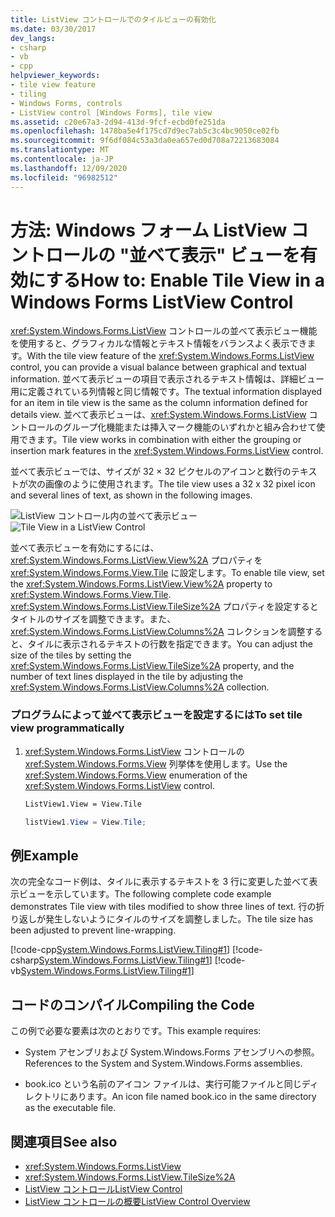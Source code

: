 ```yaml
---
title: ListView コントロールでのタイルビューの有効化
ms.date: 03/30/2017
dev_langs:
- csharp
- vb
- cpp
helpviewer_keywords:
- tile view feature
- tiling
- Windows Forms, controls
- ListView control [Windows Forms], tile view
ms.assetid: c20e67a3-2d94-413d-9fcf-ecbd0fe251da
ms.openlocfilehash: 1478ba5e4f175cd7d9ec7ab5c3c4bc9050ce02fb
ms.sourcegitcommit: 9f6df084c53a3da0ea657ed0d708a72213683084
ms.translationtype: MT
ms.contentlocale: ja-JP
ms.lasthandoff: 12/09/2020
ms.locfileid: "96982512"
---
```

# <a name="how-to-enable-tile-view-in-a-windows-forms-listview-control"></a><span data-ttu-id="28f6a-102">方法: Windows フォーム ListView コントロールの "並べて表示" ビューを有効にする</span><span class="sxs-lookup"><span data-stu-id="28f6a-102">How to: Enable Tile View in a Windows Forms ListView Control</span></span>
<span data-ttu-id="28f6a-103"><xref:System.Windows.Forms.ListView> コントロールの並べて表示ビュー機能を使用すると、グラフィカルな情報とテキスト情報をバランスよく表示できます。</span><span class="sxs-lookup"><span data-stu-id="28f6a-103">With the tile view feature of the <xref:System.Windows.Forms.ListView> control, you can provide a visual balance between graphical and textual information.</span></span> <span data-ttu-id="28f6a-104">並べて表示ビューの項目で表示されるテキスト情報は、詳細ビュー用に定義されている列情報と同じ情報です。</span><span class="sxs-lookup"><span data-stu-id="28f6a-104">The textual information displayed for an item in tile view is the same as the column information defined for details view.</span></span> <span data-ttu-id="28f6a-105">並べて表示ビューは、<xref:System.Windows.Forms.ListView> コントロールのグループ化機能または挿入マーク機能のいずれかと組み合わせて使用できます。</span><span class="sxs-lookup"><span data-stu-id="28f6a-105">Tile view works in combination with either the grouping or insertion mark features in the <xref:System.Windows.Forms.ListView> control.</span></span>  
  
 <span data-ttu-id="28f6a-106">並べて表示ビューでは、サイズが 32 × 32 ピクセルのアイコンと数行のテキストが次の画像のように使用されます。</span><span class="sxs-lookup"><span data-stu-id="28f6a-106">The tile view uses a 32 x 32 pixel icon and several lines of text, as shown in the following images.</span></span>  
  
 <span data-ttu-id="28f6a-107">![ListView コントロール内の並べて表示ビュー](./media/how-to-enable-tile-view-in-a-windows-forms-listview-control/tile-view-in-listview-control.gif "並べて表示ビューのアイコンとテキスト")</span><span class="sxs-lookup"><span data-stu-id="28f6a-107">![Tile View in a ListView Control](./media/how-to-enable-tile-view-in-a-windows-forms-listview-control/tile-view-in-listview-control.gif "Tile view icons and text")</span></span>  

 <span data-ttu-id="28f6a-108">並べて表示ビューを有効にするには、<xref:System.Windows.Forms.ListView.View%2A> プロパティを <xref:System.Windows.Forms.View.Tile> に設定します。</span><span class="sxs-lookup"><span data-stu-id="28f6a-108">To enable tile view, set the <xref:System.Windows.Forms.ListView.View%2A> property to <xref:System.Windows.Forms.View.Tile>.</span></span> <span data-ttu-id="28f6a-109"><xref:System.Windows.Forms.ListView.TileSize%2A> プロパティを設定するとタイトルのサイズを調整できます。また、<xref:System.Windows.Forms.ListView.Columns%2A> コレクションを調整すると、タイルに表示されるテキストの行数を指定できます。</span><span class="sxs-lookup"><span data-stu-id="28f6a-109">You can adjust the size of the tiles by setting the <xref:System.Windows.Forms.ListView.TileSize%2A> property, and the number of text lines displayed in the tile by adjusting the <xref:System.Windows.Forms.ListView.Columns%2A> collection.</span></span>  
  
### <a name="to-set-tile-view-programmatically"></a><span data-ttu-id="28f6a-110">プログラムによって並べて表示ビューを設定するには</span><span class="sxs-lookup"><span data-stu-id="28f6a-110">To set tile view programmatically</span></span>  
  
1. <span data-ttu-id="28f6a-111"><xref:System.Windows.Forms.ListView> コントロールの <xref:System.Windows.Forms.View> 列挙体を使用します。</span><span class="sxs-lookup"><span data-stu-id="28f6a-111">Use the <xref:System.Windows.Forms.View> enumeration of the <xref:System.Windows.Forms.ListView> control.</span></span>  
  
    ```vb  
    ListView1.View = View.Tile  
    ```  
  
    ```csharp  
    listView1.View = View.Tile;  
    ```  
  
## <a name="example"></a><span data-ttu-id="28f6a-112">例</span><span class="sxs-lookup"><span data-stu-id="28f6a-112">Example</span></span>  
 <span data-ttu-id="28f6a-113">次の完全なコード例は、タイルに表示するテキストを 3 行に変更した並べて表示ビューを示しています。</span><span class="sxs-lookup"><span data-stu-id="28f6a-113">The following complete code example demonstrates Tile view with tiles modified to show three lines of text.</span></span> <span data-ttu-id="28f6a-114">行の折り返しが発生しないようにタイルのサイズを調整しました。</span><span class="sxs-lookup"><span data-stu-id="28f6a-114">The tile size has been adjusted to prevent line-wrapping.</span></span>  
  
 [!code-cpp[System.Windows.Forms.ListView.Tiling#1](~/samples/snippets/cpp/VS_Snippets_Winforms/System.Windows.Forms.ListView.Tiling/CPP/listviewtilingexample.cpp#1)]
 [!code-csharp[System.Windows.Forms.ListView.Tiling#1](~/samples/snippets/csharp/VS_Snippets_Winforms/System.Windows.Forms.ListView.Tiling/CS/listviewtilingexample.cs#1)]
 [!code-vb[System.Windows.Forms.ListView.Tiling#1](~/samples/snippets/visualbasic/VS_Snippets_Winforms/System.Windows.Forms.ListView.Tiling/VB/listviewtilingexample.vb#1)]  
  
## <a name="compiling-the-code"></a><span data-ttu-id="28f6a-115">コードのコンパイル</span><span class="sxs-lookup"><span data-stu-id="28f6a-115">Compiling the Code</span></span>  
 <span data-ttu-id="28f6a-116">この例で必要な要素は次のとおりです。</span><span class="sxs-lookup"><span data-stu-id="28f6a-116">This example requires:</span></span>  
  
- <span data-ttu-id="28f6a-117">System アセンブリおよび System.Windows.Forms アセンブリへの参照。</span><span class="sxs-lookup"><span data-stu-id="28f6a-117">References to the System and System.Windows.Forms assemblies.</span></span>  
  
- <span data-ttu-id="28f6a-118">book.ico という名前のアイコン ファイルは、実行可能ファイルと同じディレクトリにあります。</span><span class="sxs-lookup"><span data-stu-id="28f6a-118">An icon file named book.ico in the same directory as the executable file.</span></span>  
  
## <a name="see-also"></a><span data-ttu-id="28f6a-119">関連項目</span><span class="sxs-lookup"><span data-stu-id="28f6a-119">See also</span></span>

- <xref:System.Windows.Forms.ListView>
- <xref:System.Windows.Forms.ListView.TileSize%2A>
- [<span data-ttu-id="28f6a-120">ListView コントロール</span><span class="sxs-lookup"><span data-stu-id="28f6a-120">ListView Control</span></span>](listview-control-windows-forms.md)
- [<span data-ttu-id="28f6a-121">ListView コントロールの概要</span><span class="sxs-lookup"><span data-stu-id="28f6a-121">ListView Control Overview</span></span>](listview-control-overview-windows-forms.md)
